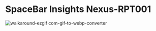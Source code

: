 # SpaceBar Insights Nexus-RPT001

![walkaround-ezgif com-gif-to-webp-converter](https://github.com/analytic-space/SpaceBar-Insights-Nexus/assets/163823882/67e54914-62e5-4249-aa18-07990441203e)

